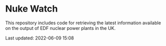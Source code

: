 # Nuke Watch

This repository includes code for retrieving the latest information available on the output of EDF nuclear power plants in the UK.

Last updated: 2022-06-09 15:08